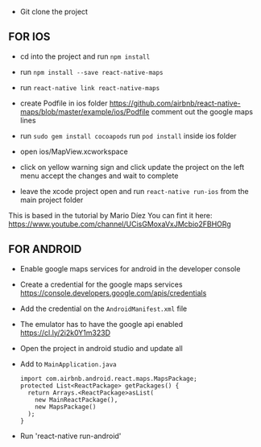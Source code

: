- Git clone the project

## FOR IOS

- cd into the project and run ```npm install```

- run ```npm install --save react-native-maps```

- run ```react-native link react-native-maps```

- create Podfile in ios folder
  https://github.com/airbnb/react-native-maps/blob/master/example/ios/Podfile
  comment out the google maps lines

- run ```sudo gem install cocoapods```
  run ```pod install``` inside ios folder

- open ios/MapView.xcworkspace

- click on yellow warning sign and click update the project on the left menu
  accept the changes and wait to complete

- leave the xcode project open and run ```react-native run-ios``` from the main project folder

This is based in the tutorial by Mario Díez
You can fint it here: https://www.youtube.com/channel/UCisGMoxaVxJMcbio2FBHORg

## FOR ANDROID

- Enable google maps services for android in the developer console

- Create a credential for the google maps services 
  https://console.developers.google.com/apis/credentials
  
- Add the credential on the ```AndroidManifest.xml``` file

- The emulator has to have the google api enabled
  https://cl.ly/2i2k0Y1m323D
  
- Open the project in android studio and update all

- Add to ```MainApplication.java```
  ```
  import com.airbnb.android.react.maps.MapsPackage;
  protected List<ReactPackage> getPackages() {
    return Arrays.<ReactPackage>asList(
      new MainReactPackage(),
      new MapsPackage()
    );
  }
  
- Run 'react-native run-android'
